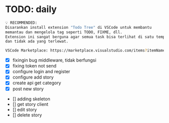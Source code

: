 # TODO: daily

```bash
💡 RECOMMENDED:
Disarankan install extension "Todo Tree" di VSCode untuk membantu
memantau dan mengelola tag seperti TODO, FIXME, dll.
Extension ini sangat berguna agar semua task bisa terlihat di satu tempat,
dan tidak ada yang terlewat.

VSCode Marketplace: https://marketplace.visualstudio.com/items?itemName=Gruntfuggly.todo-tree
```

- [x] fixingin bug middleware, tidak berfungsi
- [x] fixing token not send
- [x] configure login and register
- [x] configure add story
- [x] create api get category
- [x] post new story
- [] adding skeleton
- [] get story client
- [] edit story
- [] delete story
